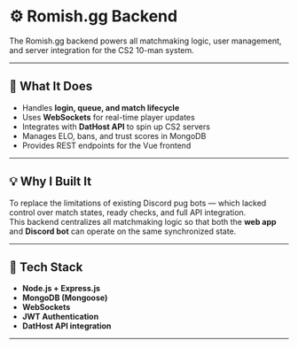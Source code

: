 # ⚙️ Romish.gg Backend

The Romish.gg backend powers all matchmaking logic, user management, and server integration for the CS2 10-man system.

---

## 🧠 What It Does
- Handles **login, queue, and match lifecycle**
- Uses **WebSockets** for real-time player updates
- Integrates with **DatHost API** to spin up CS2 servers
- Manages ELO, bans, and trust scores in MongoDB
- Provides REST endpoints for the Vue frontend

---

## 💡 Why I Built It
To replace the limitations of existing Discord pug bots — which lacked control over match states, ready checks, and full API integration.  
This backend centralizes all matchmaking logic so that both the **web app** and **Discord bot** can operate on the same synchronized state.

---

## 🧱 Tech Stack
- **Node.js + Express.js**
- **MongoDB (Mongoose)**
- **WebSockets**
- **JWT Authentication**
- **DatHost API integration**

---
